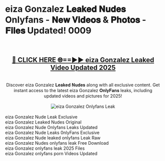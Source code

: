 <h1>eiza Gonzalez 𝐋𝐞𝐚𝐤𝐞𝐝 𝐍𝐮𝐝𝐞𝐬 Onlyfans - 𝐍𝐞𝐰 𝐕𝐢𝐝𝐞𝐨𝐬 & 𝐏𝐡𝐨𝐭𝐨𝐬 - 𝐅𝐢𝐥𝐞𝐬 Updated! 0009</h1>
        <br>
        <div align="center">
        <h2><a href="https://ishortn.ink/bxWkSV7Me" rel="nofollow">🔴 CLICK HERE 🌐==►► <b>eiza Gonzalez Leaked Video Updated 2025</b></a></h2>
        <br>
        Discover eiza Gonzalez 𝐋𝐞𝐚𝐤𝐞𝐝 𝐍𝐮𝐝𝐞𝐬 along with all exclusive content. Get instant access to the latest eiza Gonzalez 𝐎𝐧𝐥𝐲𝐅𝐚𝐧𝐬 leaks, including updated videos and pictures for 2025!
        <br>
        <br>
        <a href="https://ishortn.ink/bxWkSV7Me" rel="nofollow" data-target="animated-image.originalLink">
            <img src="https://i.imgur.com/1EjSzPs.png" alt="eiza Gonzalez Onlyfans Leak" style="max-width: 100%; display: inline-block;" data-target="animated-image.originalImage">
        </a>
        </div>
        <br>
        eiza Gonzalez Nude Leak Exclusive<br>
        eiza Gonzalez Leaked Nudes Original<br>
        eiza Gonzalez Nude Onlyfans Leaks Updated<br>
        eiza Gonzalez Nude Leaks 0nlyFans Exclusive<br>
        eiza Gonzalez Nude leaked onlyfans Leak Raw<br>
        eiza Gonzalez Nudes onlyfans leak Free Download<br>
        eiza Gonzalez onlyfans leak 2025 Files<br>
        eiza Gonzalez onlyfans porn Videos Updated<br>